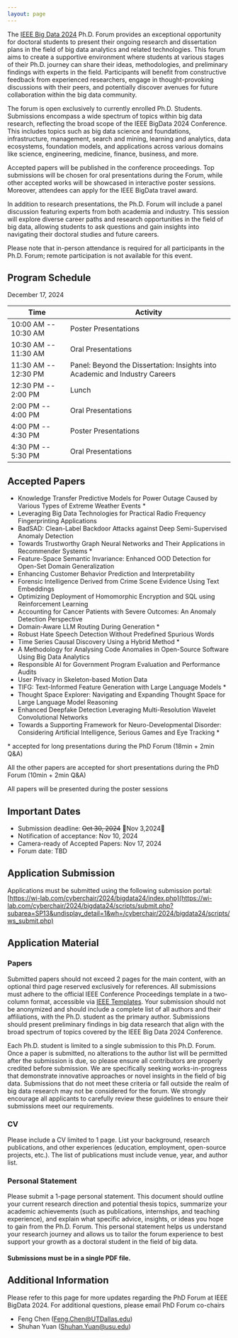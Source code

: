 ```yaml
---
layout: page
---
```




The [IEEE Big Data 2024](https://www3.cs.stonybrook.edu/~ieeebigdata2024/) Ph.D. Forum provides an exceptional opportunity for doctoral students to present their ongoing research and dissertation plans in the field of big data analytics and related technologies. This forum aims to create a supportive environment where students at various stages of their Ph.D. journey can share their ideas, methodologies, and preliminary findings with experts in the field. Participants will benefit from constructive feedback from experienced researchers, engage in thought-provoking discussions with their peers, and potentially discover avenues for future collaboration within the big data community.

The forum is open exclusively to currently enrolled Ph.D. Students. Submissions encompass a wide spectrum of topics within big data research, reflecting the broad scope of the IEEE BigData 2024 Conference. This includes topics such as big data science and foundations, infrastructure, management, search and mining, learning and analytics, data ecosystems, foundation models, and applications across various domains like science, engineering, medicine, finance, business, and more. 

Accepted papers will be published in the conference proceedings. Top submissions will be chosen for oral presentations during the Forum, while other accepted works will be showcased in interactive poster sessions. Moreover, attendees can apply for the IEEE BigData travel award. 

In addition to research presentations, the Ph.D. Forum will include a panel discussion featuring experts from both academia and industry. This session will explore diverse career paths and research opportunities in the field of big data, allowing students to ask questions and gain insights into navigating their doctoral studies and future careers.

Please note that in-person attendance is required for all participants in the Ph.D. Forum; remote participation is not available for this event.

## Program Schedule
December 17, 2024

| Time                 | Activity                                                                    |
|----------------------|-----------------------------------------------------------------------------|
| 10:00 AM -- 10:30 AM | Poster Presentations                                                        |
| 10:30 AM -- 11:30 AM | Oral Presentations                                                          |
| 11:30 AM -- 12:30 PM | Panel: Beyond the Dissertation: Insights into Academic and Industry Careers |
| 12:30 PM -- 2:00 PM  | Lunch                                                                       |
| 2:00 PM -- 4:00 PM   | Oral Presentations                                                          |
| 4:00 PM -- 4:30 PM   | Poster Presentations                                                        |
| 4:30 PM -- 5:30 PM   | Oral Presentations                                                          |


## Accepted Papers

- Knowledge Transfer Predictive Models for Power Outage Caused by Various Types of Extreme Weather Events *
- Leveraging Big Data Technologies for Practical Radio Frequency Fingerprinting Applications 
- BadSAD: Clean-Label Backdoor Attacks against Deep Semi-Supervised Anomaly Detection 
- Towards Trustworthy Graph Neural Networks and Their Applications in Recommender Systems *
- Feature-Space Semantic Invariance: Enhanced OOD Detection for Open-Set Domain Generalization 
- Enhancing Customer Behavior Prediction and Interpretability 
- Forensic Intelligence Derived from Crime Scene Evidence Using Text Embeddings 
- Optimizing Deployment of Homomorphic Encryption and SQL using Reinforcement Learning 
- Accounting for Cancer Patients with Severe Outcomes: An Anomaly Detection Perspective 
- Domain-Aware LLM Routing During Generation *
- Robust Hate Speech Detection Without Predefined Spurious Words 
- Time Series Causal Discovery Using a Hybrid Method *
- A Methodology for Analysing Code Anomalies in Open-Source Software Using Big Data Analytics 
- Responsible AI for Government Program Evaluation and Performance Audits
- User Privacy in Skeleton-based Motion Data 
- TIFG: Text-Informed Feature Generation with Large Language Models *
- Thought Space Explorer: Navigating and Expanding Thought Space for Large Language Model Reasoning 
- Enhanced Deepfake Detection Leveraging Multi-Resolution Wavelet Convolutional Networks 
- Towards a Supporting Framework for Neuro-Developmental Disorder: Considering Artificial Intelligence, Serious Games and Eye Tracking *

\* accepted for long presentations during the PhD Forum (18min + 2min Q&A)

All the other papers are accepted for short presentations during the PhD Forum (10min + 2min Q&A)

All papers will be presented during the poster sessions

## Important Dates

- Submission deadline: ~~Oct 30, 2024~~ 🔴Nov 3,2024🔴
- Notification of acceptance: Nov 10, 2024
- Camera-ready of Accepted Papers: Nov 17, 2024
- Forum date: TBD

## Application Submission

Applications must be submitted using the following submission portal: [https://wi-lab.com/cyberchair/2024/bigdata24/index.php](https://wi-lab.com/cyberchair/2024/bigdata24/scripts/submit.php?subarea=SP13&undisplay_detail=1&wh=/cyberchair/2024/bigdata24/scripts/ws_submit.php)
    
## Application Material

### Papers

Submitted papers should not exceed 2 pages for the main content, with an optional third page reserved exclusively for references. All submissions must adhere to the official IEEE Conference Proceedings template in a two-column format, accessible via [IEEE Templates](https://www.ieee.org/conferences/publishing/templates.html). Your submission should not be anonymized and should include a complete list of all authors and their affiliations, with the Ph.D. student as the primary author. Submissions should present preliminary findings in big data research that align with the broad spectrum of topics covered by the IEEE Big Data 2024 Conference.
    
Each Ph.D. student is limited to a single submission to this Ph.D. Forum. Once a paper is submitted, no alterations to the author list will be permitted after the submission is due, so please ensure all contributors are properly credited before submission. We are specifically seeking works-in-progress that demonstrate innovative approaches or novel insights in the field of big data. Submissions that do not meet these criteria or fall outside the realm of big data research may not be considered for the forum. We strongly encourage all applicants to carefully review these guidelines to ensure their submissions meet our requirements.
    

### CV
        
Please include a CV limited to 1 page. List your background, research publications, and other experiences (education, employment, open-source projects, etc.). The list of publications must include venue, year, and author list.
    

### Personal Statement

Please submit a 1-page personal statement. This document should outline your current research direction and potential thesis topics, summarize your academic achievements (such as publications, internships, and teaching experience), and explain what specific advice, insights, or ideas you hope to gain from the Ph.D. Forum. This personal statement helps us understand your research journey and allows us to tailor the forum experience to best support your growth as a doctoral student in the field of big data.  

#### Submissions must be in a single PDF file.

## Additional Information

Please refer to this page for more updates regarding the PhD Forum at IEEE BigData 2024. For additional questions, please email PhD Forum co-chairs

- Feng Chen (Feng.Chen@UTDallas.edu)
- Shuhan Yuan (Shuhan.Yuan@usu.edu)


